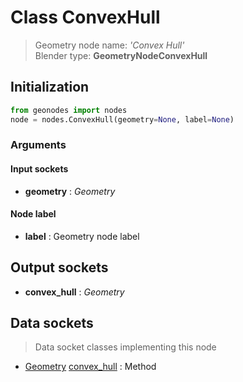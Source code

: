 
# Class ConvexHull

> Geometry node name: _'Convex Hull'_<br>Blender type:  **GeometryNodeConvexHull**

## Initialization


```python
from geonodes import nodes
node = nodes.ConvexHull(geometry=None, label=None)
```


### Arguments


#### Input sockets



- **geometry** : _Geometry_



#### Node label



- **label** : Geometry node label



## Output sockets



- **convex_hull** : _Geometry_



## Data sockets

> Data socket classes implementing this node


- [Geometry](../sockets/Geometry.md) [convex_hull](../sockets/Geometry.md#convex_hull) : Method



